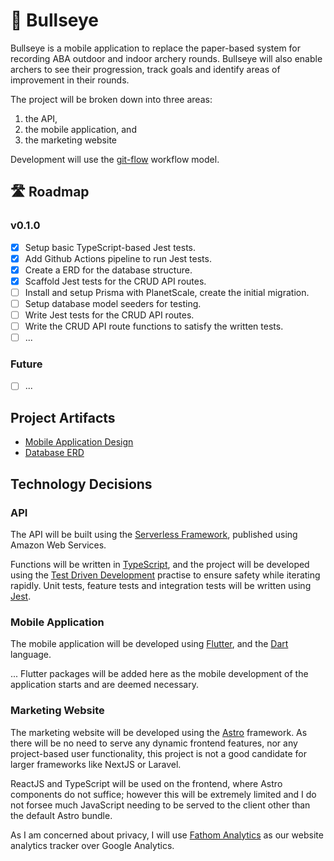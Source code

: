 # 🎯 Bullseye

Bullseye is a mobile application to replace the paper-based system for recording ABA outdoor and indoor archery rounds. Bullseye will also enable archers to see their progression, track goals and identify areas of improvement in their rounds.

The project will be broken down into three areas:

1. the API,
2. the mobile application, and
3. the marketing website

Development will use the [git-flow](https://www.atlassian.com/git/tutorials/comparing-workflows/gitflow-workflow) workflow model.

## 🛣️ Roadmap

### v0.1.0

- [x] Setup basic TypeScript-based Jest tests.
- [x] Add Github Actions pipeline to run Jest tests.
- [x] Create a ERD for the database structure.
- [x] Scaffold Jest tests for the CRUD API routes.
- [ ] Install and setup Prisma with PlanetScale, create the initial migration.
- [ ] Setup database model seeders for testing.
- [ ] Write Jest tests for the CRUD API routes.
- [ ] Write the CRUD API route functions to satisfy the written tests.
- [ ] ...

### Future 

- [ ] ...

## Project Artifacts

- [Mobile Application Design](#)
- [Database ERD](https://app.excalidraw.com/l/9XvhBFLCrQk/85yT36dOqmT)

## Technology Decisions

### API

The API will be built using the [Serverless Framework](https://serverless.com/), published using Amazon Web Services.

Functions will be written in [TypeScript](https://www.typescriptlang.org/), and the project will be developed using the [Test Driven Development](https://en.wikipedia.org/wiki/Test-driven_development) practise to ensure safety while iterating rapidly. Unit tests, feature tests and integration tests will be written using [Jest](https://jestjs.io/).

### Mobile Application

The mobile application will be developed using [Flutter](https://flutter.dev/), and the [Dart](https://dart.dev/) language.

... Flutter packages will be added here as the mobile development of the application starts and are deemed necessary.

### Marketing Website

The marketing website will be developed using the [Astro](https://astro.build/) framework. As there will be no need to serve any dynamic frontend features, nor any project-based user functionality, this project is not a good candidate for larger frameworks like NextJS or Laravel.

ReactJS and TypeScript will be used on the frontend, where Astro components do not suffice; however this will be extremely limited and I do not forsee much JavaScript needing to be served to the client other than the default Astro bundle.

As I am concerned about privacy, I will use [Fathom Analytics](https://usefathom.com/) as our website analytics tracker over Google Analytics.